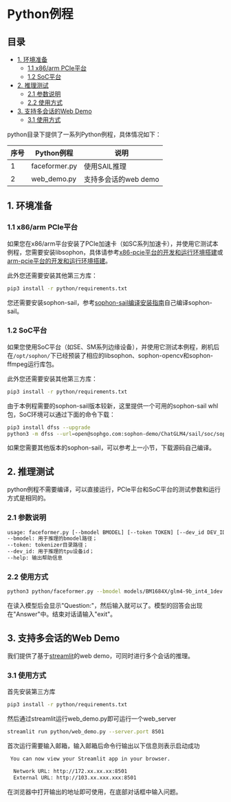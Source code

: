 # Python例程

## 目录

* [1. 环境准备](#1-环境准备)
    * [1.1 x86/arm PCIe平台](#11-x86arm-pcie平台)
    * [1.2 SoC平台](#12-soc平台)
* [2. 推理测试](#2-推理测试)
    * [2.1 参数说明](#21-参数说明)
    * [2.2 使用方式](#22-使用方式)
* [3. 支持多会话的Web Demo](#3-支持多会话的Web-Demo)
    * [3.1 使用方式](#31-使用方式)


python目录下提供了一系列Python例程，具体情况如下：

| 序号 |  Python例程       | 说明                                |
| ---- | ---------------- | -----------------------------------  |
| 1    | faceformer.py     | 使用SAIL推理 |
| 2    | web_demo.py     | 支持多会话的web demo |


## 1. 环境准备
### 1.1 x86/arm PCIe平台

如果您在x86/arm平台安装了PCIe加速卡（如SC系列加速卡），并使用它测试本例程，您需要安装libsophon，具体请参考[x86-pcie平台的开发和运行环境搭建](../../../docs/Environment_Install_Guide.md#3-x86-pcie平台的开发和运行环境搭建)或[arm-pcie平台的开发和运行环境搭建](../../../docs/Environment_Install_Guide.md#5-arm-pcie平台的开发和运行环境搭建)。

此外您还需要安装其他第三方库：
```bash
pip3 install -r python/requirements.txt
```
您还需要安装sophon-sail，参考[sophon-sail编译安装指南](https://doc.sophgo.com/sdk-docs/v24.04.01/docs_latest_release/docs/sophon-sail/docs/zh/html/1_build.html#id11)自己编译sophon-sail。

### 1.2 SoC平台

如果您使用SoC平台（如SE、SM系列边缘设备），并使用它测试本例程，刷机后在`/opt/sophon/`下已经预装了相应的libsophon、sophon-opencv和sophon-ffmpeg运行库包。

此外您还需要安装其他第三方库：
```bash
pip3 install -r python/requirements.txt
```
由于本例程需要的sophon-sail版本较新，这里提供一个可用的sophon-sail whl包，SoC环境可以通过下面的命令下载：
```bash
pip3 install dfss --upgrade
python3 -m dfss --url=open@sophgo.com:sophon-demo/ChatGLM4/sail/soc/sophon_arm-3.8.0-py3-none-any.whl #arm soc, py38
```
如果您需要其他版本的sophon-sail，可以参考上一小节，下载源码自己编译。

## 2. 推理测试
python例程不需要编译，可以直接运行，PCIe平台和SoC平台的测试参数和运行方式是相同的。
### 2.1 参数说明

```bash
usage: faceformer.py [--bmodel BMODEL] [--token TOKEN] [--dev_id DEV_ID]
--bmodel: 用于推理的bmodel路径；
--token: tokenizer目录路径；
--dev_id: 用于推理的tpu设备id；
--help: 输出帮助信息
```

### 2.2 使用方式

```bash
python3 python/faceformer.py --bmodel models/BM1684X/glm4-9b_int4_1dev.bmodel --token python/token_config --dev_id 0 
```
在读入模型后会显示"Question:"，然后输入就可以了。模型的回答会出现在"Answer"中。结束对话请输入"exit"。

## 3. 支持多会话的Web Demo
我们提供了基于[streamlit](https://streamlit.io/)的web demo，可同时进行多个会话的推理。

### 3.1 使用方式
首先安装第三方库
```bash
pip3 install -r python/requirements.txt
```
然后通过streamlit运行web_demo.py即可运行一个web_server

```bash
streamlit run python/web_demo.py --server.port 8501
```

首次运行需要输入邮箱，输入邮箱后命令行输出以下信息则表示启动成功
```bash
 You can now view your Streamlit app in your browser.

  Network URL: http://172.xx.xx.xx:8501
  External URL: http://103.xx.xxx.xxx:8501
```

在浏览器中打开输出的地址即可使用，在底部对话框中输入问题。